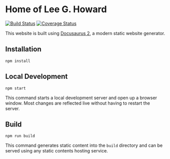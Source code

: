 # Home of Lee G. Howard

[![Build Status](https://travis-ci.com/leegibsonhoward/www.leegibsonhoward.com.svg?branch=master)](https://travis-ci.com/leegibsonhoward/www.leegibsonhoward.com)
[![Coverage Status](https://coveralls.io/repos/github/leegibsonhoward/www.leegibsonhoward.com/badge.svg?branch=master)](https://coveralls.io/github/leegibsonhoward/www.leegibsonhoward.com?branch=master)

This website is built using [Docusaurus 2](https://v2.docusaurus.io/), a modern static website generator.

## Installation

```console
npm install
```

## Local Development

```console
npm start
```

This command starts a local development server and open up a browser window. Most changes are reflected live without having to restart the server.

## Build

```console
npm run build
```

This command generates static content into the `build` directory and can be served using any static contents hosting service.
